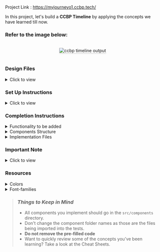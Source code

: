 Project Link : https://myjourneyo1.ccbp.tech/

In this project, let's build a **CCBP Timeline** by applying the concepts we have learned till now.

### Refer to the image below:

<br/>
<div style="text-align: center;">
    <img src="https://assets.ccbp.in/frontend/content/react-js/ccbp-timeline-output.gif" alt="ccbp timeline output" style="max-width:70%;box-shadow:0 2.8px 2.2px rgba(0, 0, 0, 0.12)">
</div>
<br/>

### Design Files

<details>
<summary>Click to view</summary>

- [Extra Small (Size < 576px) and Small (Size >= 576px)](https://assets.ccbp.in/frontend/content/react-js/ccbp-timeline-sm-output-v2.png)
- [Medium (Size >= 768px), Large (Size >= 992px) and Extra Large (Size >= 1200px)](https://assets.ccbp.in/frontend/content/react-js/ccbp-timeline-lg-output.png)

</details>

### Set Up Instructions

<details>
<summary>Click to view</summary>

- Download dependencies by running `npm install`
- Start up the app using `npm start`
</details>

### Completion Instructions

<details>
<summary>Functionality to be added</summary>
<br/>

The app must have the following functionalities

- Initially, the page should display the timeline items list using **Chrono custom rendering** based on the `categoryId`
- The `TimelineView` component is provided with `timelineItemsList`. It consists of a list of timeline item objects with the following properties in each timeline item object

  - The `timelineItemObject` with `categoryId` as `COURSE` will have the following properties

    |     Key     | Data Type |
    | :---------: | :-------: |
    |     id      |  String   |
    | categoryId  |  String   |
    |    title    |  String   |
    | courseTitle |  String   |
    | description |  String   |
    |  duration   |  String   |
    |  tagsList   |   Array   |

  - The `tagsListObject` will have the following properties

    | Key  | Data Type |
    | :--: | :-------: |
    |  id  |  String   |
    | name |  String   |

  - The `timelineItemObject` with `categoryId` as `PROJECT` will have the following properties

    |     Key      | Data Type |
    | :----------: | :-------: |
    |      id      |  String   |
    |  categoryId  |  String   |
    |    title     |  String   |
    | projectTitle |  String   |
    | description  |  String   |
    |   imageUrl   |  String   |
    |   duration   |  String   |
    |  projectUrl  |  String   |

- If the value of the key `categoryId` in `timelineItemObject` is `PROJECT` then Project card should be rendered
  - The `ProjectTimelineCard` should consist of **Visit** link when a user clicks on it, then the page should be navigated to the respective project
  - The `ProjectTimelineCard` should consist of a **Calendar** icon with respective `duration` text
- If the value of the key `categoryId` in `timelineItemObject` is `COURSE` then the Course card should be rendered
  - The `CourseTimelineCard` should consist of a **Clock** icon with respective `duration` text
- Give the timeline items list data as a value to `items` prop for the `Chrono` component from **react-chrono**, so that the title will be displayed beside each card

</details>

<details>
<summary>Components Structure</summary>

<br/>
<div style="text-align: center;">
    <img src="https://assets.ccbp.in/frontend/content/react-js/ccbp-timeline-component-structure-breakdown.png" alt="component structure breakdown" style="max-width:100%;box-shadow:0 2.8px 2.2px rgba(0, 0, 0, 0.12)">
</div>
<br/>

</details>

<details>
<summary>Implementation Files</summary>
<br/>

Use these files to complete the implementation:

- `src/components/TimelineView/index.js`
- `src/components/TimelineView/index.css`
- `src/components/CourseTimelineCard/index.js`
- `src/components/CourseTimelineCard/index.css`
- `src/components/ProjectTimelineCard/index.js`
- `src/components/ProjectTimelineCard/index.css`
</details>

### Important Note

<details>
<summary>Click to view</summary>

<br/>

- To build this project, take a look at the <a href='https://learning.ccbp.in/frontend-development/course?c_id=2f4192f7-7495-49ca-a6ce-6b74005e25f1&s_id=a152928a-64cc-4697-936c-db2e3c4f2716&t_id=416f0cab-8425-413b-9157-c7b4d4ae4467' target="_blank">React Chrono</a> reading material

**The following instructions are required for the tests to pass**

- `AiFillClockCircle`, `AiFillCalendar` icons from `react-icons` should be used for **clock** and **calender** icons in card respectively

</details>

### Resources

<details>
<summary>Colors</summary>

<br/>

<div style="background-color: #171f46; width: 150px; padding: 10px; color: white">Hex: #171f46</div>
<div style="background-color: #1e293b; width: 150px; padding: 10px; color: white">Hex: #1e293b</div>
<div style="background-color: #ffffff; width: 150px; padding: 10px; color: black">Hex: #ffffff</div>
<div style="background-color: #0967d2; width: 150px; padding: 10px; color: white">Hex: #0967d2</div>
<div style="background-color: #2b237c; width: 150px; padding: 10px; color: white">Hex: #2b237c</div>

</details>

<details>
<summary>Font-families</summary>

- Roboto

</details>

> ### _Things to Keep in Mind_
>
> - All components you implement should go in the `src/components` directory.
> - Don't change the component folder names as those are the files being imported into the tests.
> - **Do not remove the pre-filled code**
> - Want to quickly review some of the concepts you’ve been learning? Take a look at the Cheat Sheets.
